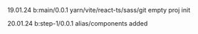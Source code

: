 19.01.24
b:main/0.0.1
yarn/vite/react-ts/sass/git empty proj init


20.01.24
b:step-1/0.0.1
alias/components added
